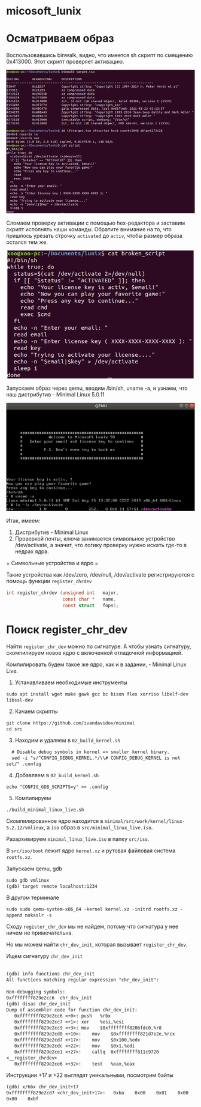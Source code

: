 # micosoft_lunix


# Осматриваем образ #

Воспользовавшись binwalk, видно, что имеется sh скрипт по смещению 0x413000. Этот скрипт проверяет активацию.

<p align="center">
	<img src="https://github.com/mgayanov/micosoft_lunix/blob/master/img/binwalk.jpg">
</p>

Сломаем проверку активации с помощью hex-редактора и заставим скрипт исполнять наши команды. Обратите внимание на то, что
пришлось урезать строчку `activated` до `activ`, чтобы размер образа остался тем же.

<p align="center">
	<img src="https://github.com/mgayanov/micosoft_lunix/blob/master/img/broken_script.jpg">
</p>

Запускаем образ через qemu, вводим /bin/sh, uname -a, и узнаем, что наш дистрибутив - Minimal Linux 5.0.11

<p align="center">
	<img src="https://github.com/mgayanov/micosoft_lunix/blob/master/img/uname.jpg">
</p>

Итак, имеем:
1. Дистрибутив - Minimal Linux
2. Проверкой почты, ключа занимается символьное устройство /dev/activate, а значит, что логику проверку нужно искать где-то
в недрах ядра.

= Символьные устройства и ядро =

Такие устройства как /dev/zero, /dev/null, /dev/activate регистрируются с помощь функции `register_chrdev`

```c
int register_chrdev (unsigned int   major,
                     const char *   name,
                     const struct   fops);

```




# Поиск register_chr_dev #

Найти `register_chr_dev` можно по сигнатуре. А чтобы узнать сигнатуру, скомпилируем новое ядро с включенной отладочной
информацией. 

Компилировать будем такое же ядро, как и в задании, - Minimal Linux Live.

1. Устанавливаем необходимые инструменты
```
sudo apt install wget make gawk gcc bc bison flex xorriso libelf-dev libssl-dev
```
2. Качаем скрипты
```
git clone https://github.com/ivandavidov/minimal
cd src
```
3. Находим и удаляем в `02_build_kernel.sh`
```
  # Disable debug symbols in kernel => smaller kernel binary.
  sed -i "s/^CONFIG_DEBUG_KERNEL.*/\\# CONFIG_DEBUG_KERNEL is not set/" .config
```
4. Добавляем в `02_build_kernel.sh`
```
echo "CONFIG_GDB_SCRIPTS=y" >> .config
```
5. Компилируем
```
./build_minimal_linux_live.sh
```

Скомпилированное ядро находится в `minimal/src/work/kernel/linux-5.2.12/vmlinux`, а `iso` образ в `src/minimal_linux_live.iso`.

Разархивируем `minimal_linux_live.iso` в папку `src/iso`.

В `src/iso/boot` лежит ядро `kernel.xz` и рутовая файловая система `rootfs.xz`.

Запускаем qemu, gdb

```
sudo gdb vmlinux
(gdb) target remote localhost:1234
```

В другом терминале
```
sudo sudo qemu-system-x86_64 -kernel kernel.xz -initrd rootfs.xz -append nokaslr -s
```

Сходу `register_chr_dev` мы не найдем, потому что сигнатура у нее ничем не примечательна.

Но мы можем найти `chr_dev_init`, которая вызывает `register_chr_dev`.

Ищем сигнатуру `chr_dev_init`

```

(gdb) info functions chr_dev_init
All functions matching regular expression "chr_dev_init":

Non-debugging symbols:
0xffffffff829e2cc6  chr_dev_init
(gdb) disas chr_dev_init
Dump of assembler code for function chr_dev_init:
   0xffffffff829e2cc6 <+0>:	push   %rbx
   0xffffffff829e2cc7 <+1>:	xor    %esi,%esi
   0xffffffff829e2cc9 <+3>:	mov    $0xffffffff8206fdc0,%r8
   0xffffffff829e2cd0 <+10>:	mov    $0xffffffff821d7e2e,%rcx
   0xffffffff829e2cd7 <+17>:	mov    $0x100,%edx
   0xffffffff829e2cdc <+22>:	mov    $0x1,%edi
   0xffffffff829e2ce1 <+27>:	callq  0xffffffff811c9720 <__register_chrdev>
   0xffffffff829e2ce6 <+32>:	test   %eax,%eax
```
Инструкции +17 и +22 выглядят уникальными, посмотрим байты

```
(gdb) x/6bx chr_dev_init+17
0xffffffff829e2cd7 <chr_dev_init+17>:	0xba	0x00	0x01	0x00	0x00	0xbf
```



